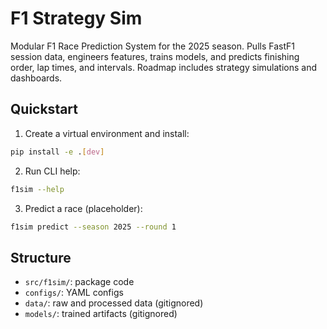 # F1 Strategy Sim

Modular F1 Race Prediction System for the 2025 season. Pulls FastF1 session data, engineers features, trains models, and predicts finishing order, lap times, and intervals. Roadmap includes strategy simulations and dashboards.

## Quickstart

1. Create a virtual environment and install:

```bash
pip install -e .[dev]
```

2. Run CLI help:

```bash
f1sim --help
```

3. Predict a race (placeholder):

```bash
f1sim predict --season 2025 --round 1
```

## Structure

- `src/f1sim/`: package code
- `configs/`: YAML configs
- `data/`: raw and processed data (gitignored)
- `models/`: trained artifacts (gitignored)
